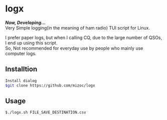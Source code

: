 # logx
***Now, Developing...***  
Very Simple logging(in the meaning of ham radio) TUI script for Linux.  

I prefer paper logs, but when I calling CQ, due to the large number of QSOs, I end up using this script.  
So, Not recommended for everyday use by people who mainly use computer logs.  

## Installtion
```bash
Install dialog
$git clone https://github.com/mizoc/logx
```

## Usage
```bash
$./logx.sh FILE_SAVE_DESTINATION.csv
```
